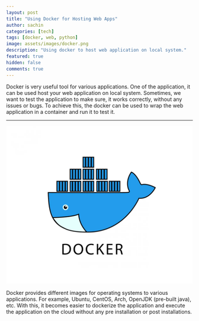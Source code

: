 ```yaml
---
layout: post
title: "Using Docker for Hosting Web Apps"
author: sachin
categories: [tech]
tags: [docker, web, python]
image: assets/images/docker.png
description: "Using docker to host web application on local system."
featured: true
hidden: false
comments: true
---
```


<p>
Docker is very useful tool for various applications. One of the application, it can be used host your web application on local system. Sometimes, we want to test the application to make sure, it works correctly, without any issues or bugs. To achieve this, the docker can be used to wrap the web application in a container and run it to test it. 
</p>

----

![Docker Logo](../../assets/images/docker.png)

<p>
Docker provides different images for operating systems to various applications. For example, Ubuntu, CentOS, Arch, OpenJDK (pre-built java), etc. With this, it becomes easier to dockerize the application and execute the application on the cloud without any pre installation or post installations.
</p>



